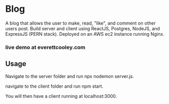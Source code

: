 # Blog
A blog that allows the user to make, read, "like", and comment on other users post. Build server and client using ReactJS, Postgres, NodeJS, and ExpressJS (PERN stack). Deployed on an AWS ec2 instance running Nginx.
### live demo at everettcooley.com

## Usage
Navigate to the server folder and run npx nodemon server.js.

navigate to the client folder and run npm start.

You will then have a client running at localhost:3000.
